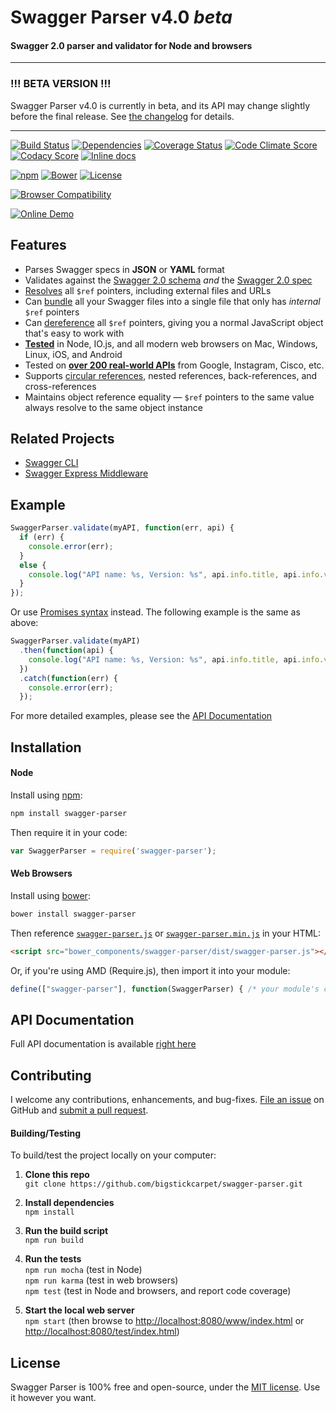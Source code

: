 Swagger Parser v4.0 _beta_
============================
#### Swagger 2.0 parser and validator for Node and browsers

-----------------------------------

### !!! BETA VERSION !!!

Swagger Parser v4.0 is currently in beta, and its API may change slightly before the final release.  See [the changelog](CHANGELOG.md) for details.

-----------------------------------


[![Build Status](https://api.travis-ci.org/BigstickCarpet/swagger-parser.svg)](https://travis-ci.org/BigstickCarpet/swagger-parser)
[![Dependencies](https://david-dm.org/BigstickCarpet/swagger-parser.svg)](https://david-dm.org/BigstickCarpet/swagger-parser)
[![Coverage Status](https://coveralls.io/repos/BigstickCarpet/swagger-parser/badge.svg?branch=master&service=github)](https://coveralls.io/r/BigstickCarpet/swagger-parser)
[![Code Climate Score](https://codeclimate.com/github/BigstickCarpet/swagger-parser/badges/gpa.svg)](https://codeclimate.com/github/BigstickCarpet/swagger-parser)
[![Codacy Score](https://www.codacy.com/project/badge/6d686f916836433b9c013379fbe1052c)](https://www.codacy.com/public/jamesmessinger/swagger-parser)
[![Inline docs](http://inch-ci.org/github/BigstickCarpet/swagger-parser.svg?branch=master&style=shields)](http://inch-ci.org/github/BigstickCarpet/swagger-parser)

[![npm](http://img.shields.io/npm/v/swagger-parser.svg)](https://www.npmjs.com/package/swagger-parser)
[![Bower](http://img.shields.io/bower/v/swagger-parser.svg)](http://bower.io/)
[![License](https://img.shields.io/npm/l/swagger-parser.svg)](LICENSE)

[![Browser Compatibility](https://saucelabs.com/browser-matrix/swagger-parser.svg)](https://saucelabs.com/u/swagger-parser)

[![Online Demo](http://bigstickcarpet.com/swagger-parser/www/img/demo.svg)](http://bigstickcarpet.com/swagger-parser/)

Features
--------------------------
- Parses Swagger specs in **JSON** or **YAML** format
- Validates against the [Swagger 2.0 schema](https://github.com/swagger-api/swagger-spec/blob/master/schemas/v2.0/schema.json) _and_ the [Swagger 2.0 spec](https://github.com/swagger-api/swagger-spec/blob/master/versions/2.0.md)
- [Resolves](docs/swagger-parser.md#resolveapi-options-callback) all `$ref` pointers, including external files and URLs
- Can [bundle](docs/swagger-parser.md#bundleapi-options-callback) all your Swagger files into a single file that only has _internal_ `$ref` pointers
- Can [dereference](docs/swagger-parser.md#dereferenceapi-options-callback) all `$ref` pointers, giving you a normal JavaScript object that's easy to work with
- **[Tested](http://bigstickcarpet.github.io/swagger-parser/test/index.html)** in Node, IO.js, and all modern web browsers on Mac, Windows, Linux, iOS, and Android
- Tested on **[over 200 real-world APIs](https://github.com/APIs-guru/api-models)** from Google, Instagram, Cisco, etc.
- Supports [circular references](docs/README.md#circular-refs), nested references, back-references, and cross-references
- Maintains object reference equality &mdash; `$ref` pointers to the same value always resolve to the same object instance


Related Projects
--------------------------
- [Swagger CLI](https://github.com/BigstickCarpet/swagger-cli)
- [Swagger Express Middleware](https://github.com/BigstickCarpet/swagger-express-middleware)


Example
--------------------------

```javascript
SwaggerParser.validate(myAPI, function(err, api) {
  if (err) {
    console.error(err);
  }
  else {
    console.log("API name: %s, Version: %s", api.info.title, api.info.version);
  }
});
```

Or use [Promises syntax](http://javascriptplayground.com/blog/2015/02/promises/) instead. The following example is the same as above:

```javascript
SwaggerParser.validate(myAPI)
  .then(function(api) {
    console.log("API name: %s, Version: %s", api.info.title, api.info.version);
  })
  .catch(function(err) {
    console.error(err);
  });
```

For more detailed examples, please see the [API Documentation](docs/README.md)


Installation
--------------------------
#### Node
Install using [npm](https://docs.npmjs.com/getting-started/what-is-npm):

```bash
npm install swagger-parser
```

Then require it in your code:

```javascript
var SwaggerParser = require('swagger-parser');
```

#### Web Browsers
Install using [bower](http://bower.io/):

```bash
bower install swagger-parser
```

Then reference [`swagger-parser.js`](dist/swagger-parser.js) or [`swagger-parser.min.js`](dist/swagger-parser.min.js) in your HTML:

```html
<script src="bower_components/swagger-parser/dist/swagger-parser.js"></script>
```

Or, if you're using AMD (Require.js), then import it into your module:

```javascript
define(["swagger-parser"], function(SwaggerParser) { /* your module's code */ })
```


API Documentation
--------------------------
Full API documentation is available [right here](docs/README.md)


Contributing
--------------------------
I welcome any contributions, enhancements, and bug-fixes.  [File an issue](https://github.com/BigstickCarpet/swagger-parser/issues) on GitHub and [submit a pull request](https://github.com/BigstickCarpet/swagger-parser/pulls).

#### Building/Testing
To build/test the project locally on your computer:

1. __Clone this repo__<br>
`git clone https://github.com/bigstickcarpet/swagger-parser.git`

2. __Install dependencies__<br>
`npm install`

3. __Run the build script__<br>
`npm run build`

4. __Run the tests__<br>
`npm run mocha` (test in Node)<br>
`npm run karma` (test in web browsers)<br>
`npm test` (test in Node and browsers, and report code coverage)

5. __Start the local web server__<br>
`npm start` (then browse to [http://localhost:8080/www/index.html](http://bigstickcarpet.com/swagger-parser/www/index.html) or [http://localhost:8080/test/index.html](http://bigstickcarpet.com/swagger-parser/test/index.html))


License
--------------------------
Swagger Parser is 100% free and open-source, under the [MIT license](LICENSE). Use it however you want.
